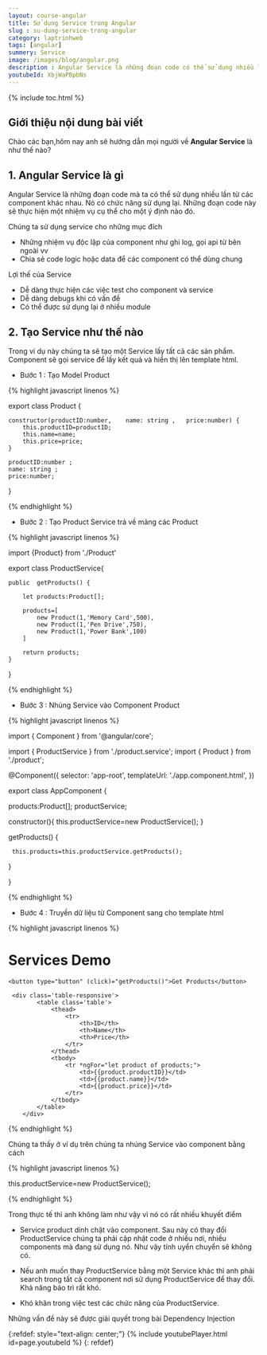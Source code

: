 ```yaml
---
layout: course-angular
title: Sử dụng Service trong Angular  
slug : su-dung-service-trong-angular
category: laptrinhweb
tags: [angular]
summery: Service   
image: /images/blog/angular.png
description : Angular Service là những đoạn code có thể sử dụng nhiều lần từ các component khác nhau. Bài viết dưới đây sẽ giúp bạn hiểu rõ hơn về Service trong Angular cũng như mục đích và ưu điểm khi sử dụng Service trong Angular gồm những gì. Đồng thời hướng dẫn cách làm để tạo Service trong Angular và chỉ ra những nhược điểm và cách khắc phục trong một số trường hợp khi sử dụng Service trong Angular.
youtubeId: XbjWaPBpbNs
---
```


{% include toc.html %}

## **Giới thiệu nội dung bài viết**

Chào các bạn,hôm nay anh sẽ hướng dẫn mọi người về <b>Angular Service</b> là như thế nào?

## **1. Angular Service là gì**

Angular Service là những đoạn code mà ta có thể sử dụng nhiều lần từ các component khác nhau. Nó có chức năng sử dụng lại. Những đoạn code này sẽ thực hiện một nhiệm vụ cụ thể cho một ý định nào đó. 

Chúng ta sử dụng service cho những mục đích

- Những nhiệm vụ độc lập của component như ghi log, gọi api từ bên ngoài vv
- Chia sẻ code logic hoặc data để các component có thể dùng chung

Lợi thế của Service

- Dễ dàng thực hiện các việc test cho component và service
- Dễ dàng debugs khi có vấn đề
- Có thể được sử dụng lại ở nhiều module  

## **2. Tạo Service như thế nào**

Trong ví dụ này chúng ta sẽ tạo một Service lấy tất cả các sản phẩm. Component sẽ gọi service để lấy kết quả và hiển thị lên template html.

- Bước 1 : Tạo Model Product

{% highlight javascript linenos %}

export class Product { 
 
    constructor(productID:number,    name: string ,   price:number) {
        this.productID=productID;
        this.name=name;
        this.price=price;
    }
 
    productID:number ;
    name: string ;
    price:number;
 
}

{% endhighlight %} 

- Bước 2 : Tạo Product Service trả về mảng các Product

{% highlight javascript linenos %}

import {Product} from './Product'
 
export class ProductService{
 
    public  getProducts() {
 
        let products:Product[];
 
        products=[
            new Product(1,'Memory Card',500),
            new Product(1,'Pen Drive',750),
            new Product(1,'Power Bank',100)
        ]
 
        return products;               
    }
}

{% endhighlight %} 

- Bước 3 : Nhúng Service vào Component Product

{% highlight javascript linenos %}

import { Component } from '@angular/core';
 
import { ProductService } from './product.service';
import { Product } from './product';
 
@Component({
  selector: 'app-root',
  templateUrl: './app.component.html',
})
 
export class AppComponent
{
 
   products:Product[];
   productService;
 
   constructor(){
     this.productService=new ProductService();
   }
 
   getProducts() {
     
     this.products=this.productService.getProducts();
   }
  
}


{% endhighlight %} 

- Bước 4 : Truyền dữ liệu từ Component sang cho template html

{% highlight javascript linenos %}

<div class="container">
    <h1 class="heading"><strong>Services </strong>Demo</h1>
 
    <button type="button" (click)="getProducts()">Get Products</button>
 
     <div class='table-responsive'>
            <table class='table'>
                <thead>
                    <tr>
                        <th>ID</th>
                        <th>Name</th>
                        <th>Price</th>
                    </tr>
                </thead>
                <tbody>
                    <tr *ngFor="let product of products;">
                        <td>{{product.productID}}</td>
                        <td>{{product.name}}</td>
                        <td>{{product.price}}</td>
                    </tr>
                </tbody>
            </table>
        </div>
 
</div>
{% endhighlight %} 

Chúng ta thấy ở ví dụ trên chúng ta nhúng Service vào component bằng cách

{% highlight javascript linenos %}

this.productService=new ProductService();

{% endhighlight %} 

Trong thực tế thì anh không làm như vậy vì nó có rất nhiều khuyết điểm

- Service product dính chặt vào component. Sau này có thay đổi ProductService chúng ta phải cập nhật code ở nhiều nơi, nhiều components mà đang sử dụng nó. Như vậy tính uyển chuyển sẽ không có.

- Nếu anh muốn thay ProductService bằng một Service khác thì anh phải search trong tất cả component nơi sử dụng ProductService để thay đổi. Khả năng bảo trì rất khó.

- Khó khăn trong việc test các chức năng của ProductService.

Những vấn đề này sẽ được giải quyết trong bài Dependency Injection

{:refdef: style="text-align: center;"}
{% include youtubePlayer.html id=page.youtubeId %}
{: refdef}







